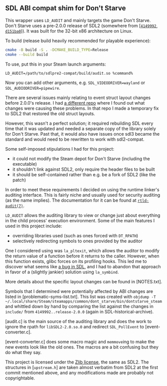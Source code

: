 SDL ABI compat shim for Don't Starve
---

This wrapper uses `LD_AUDIT` and mainly targets the game Don't Starve. Don't
Starve uses a pre-2.0.0 release of SDL2 (somewhere from [[`4149992`](https://github.com/libsdl-org/SDL-historical-archive/commit/4149992ac26e739dd843f78a5a7bbe2dc5bcca71),
[`d151ba0`](https://github.com/libsdl-org/SDL-historical-archive/commit/d151ba09266de92d2a4f631c86441d637f853e9e))).
It was built for the 32-bit x86 architecture on Linux.

To build (release build heavily recommended for playable experience):

```bash
cmake -B build -S . -DCMAKE_BUILD_TYPE=Release
cmake --build build
```

To use, put this in your Steam launch arguments:

```
LD_AUDIT=/path/to/sdlpre2-compat/build/audit.so %command%
```

Now you can add other arguments, e.g. `SDL_VIDEODRIVER=wayland` or
`SDL_AUDIODRIVER=pipewire`.

There are several issues mainly relating to event struct layout changes before
2.0.0's release. I had [a different repo](https://github.com/JL2210/dont-starve-sdl2)
where I found out what changes were causing these problems. In that repo I made
a temporary fix to SDL2 that restored the old struct layouts.

However, this wasn't a perfect solution; it required rebuilding SDL every time
that it was updated and needed a separate copy of the library solely for Don't
Starve. Past that, it would also have issues once sdl3 became the standard and
would need to be rewritten to work with sdl2-compat.

Some self-imposed stipulations I had for this project:

- it could not modify the Steam depot for Don't Starve (including the executable)
- it shouldn't link against SDL2, only require the header files to be built
- it should be self-contained rather than e.g. be a fork of SDL2 (like the patch)

In order to meet these requirements I decided on using the runtime linker's
auditing interface. This is fairly niche and usually used for security auditing
(as the name implies). The documentation for it can be found at [`rtld-audit(7)`](https://man7.org/linux/man-pages/man7/rtld-audit.7.html).

`LD_AUDIT` allows the auditing library to view or change just about everything
in the child process' execution environment. Some of the main features I used
in this project include:

- overriding libraries used (such as ones forced with `DT_RPATH`)
- selectively redirecting symbols to ones provided by the auditor

One I considered using was `la_pltexit`, which allows the auditor to modify
the return value of a function before it returns to the caller. However, when
this function exists, glibc forces on its profiling hooks. This led me to
discover what seems like [a bug in SDL](https://github.com/libsdl-org/SDL/issues/10918),
and I had to abandon that approach in favor of a (slightly jankier) solution
using `la_symbind`.

More details about the specific layout changes can be found in [NOTES.txt].

Symbols that I determined were potentially affected by ABI changes are listed
in [problematic-syms-list.txt]. This list was created with
`objdump -T ~/.local/share/Steam/steamapps/common/dont_starve/bin/dontstarve_steam`
and whittled down by hand by comparing the list against the changes in
`include/` from `4149992..release-2.0.0` (again in SDL-historical-archive).

[audit.c] is the main source of the auditing library and does the work to
ignore the rpath for `libSDL2-2.0.so.0` and redirect `SDL_PollEvent` to
[event-converter.c].

[event-converter.c] does some macro magic and `memmove`ing to make the new
events look like the old ones. The macros are a bit confusing but they do what they
say.

This project is licensed under the [Zlib license](LICENSE.txt), the same as SDL2.
The structures in [`upstream.h`] are taken almost verbatim from SDL2 at the first
commit mentioned above, and any modifications made are probably not copyrightable.
